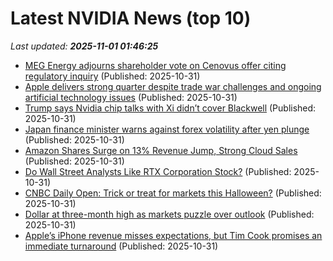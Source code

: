 # Latest NVIDIA News (top 10)
_Last updated: **2025-11-01 01:46:25**_

- [MEG Energy adjourns shareholder vote on Cenovus offer citing regulatory inquiry](https://biztoc.com/x/9bff131cc1fda2af) (Published: 2025-10-31)
- [Apple delivers strong quarter despite trade war challenges and ongoing artificial technology issues](https://economictimes.indiatimes.com/markets/stocks/earnings/apple-delivers-strong-quarter-despite-trade-war-challenges-and-ongoing-artificial-technology-issues/articleshow/124979671.cms) (Published: 2025-10-31)
- [Trump says Nvidia chip talks with Xi didn’t cover Blackwell](https://www.japantimes.co.jp/business/2025/10/31/tech/trump-xi-nvidia-blackwell-chip/) (Published: 2025-10-31)
- [Japan finance minister warns against forex volatility after yen plunge](https://biztoc.com/x/f60c5dc776131f80) (Published: 2025-10-31)
- [Amazon Shares Surge on 13% Revenue Jump, Strong Cloud Sales](https://biztoc.com/x/3e0d87561a701ab0) (Published: 2025-10-31)
- [Do Wall Street Analysts Like RTX Corporation Stock?](https://biztoc.com/x/e6ee9f13c619e7d9) (Published: 2025-10-31)
- [CNBC Daily Open: Trick or treat for markets this Halloween?](https://www.cnbc.com/2025/10/31/cnbc-daily-open-trick-or-treat-for-markets-this-halloween.html) (Published: 2025-10-31)
- [Dollar at three-month high as markets puzzle over outlook](https://biztoc.com/x/2c5471f73c7e4975) (Published: 2025-10-31)
- [Apple’s iPhone revenue misses expectations, but Tim Cook promises an immediate turnaround](https://siliconangle.com/2025/10/30/apples-iphone-revenue-misses-expectations-tim-cook-promises-immediate-turnaround/) (Published: 2025-10-31)
